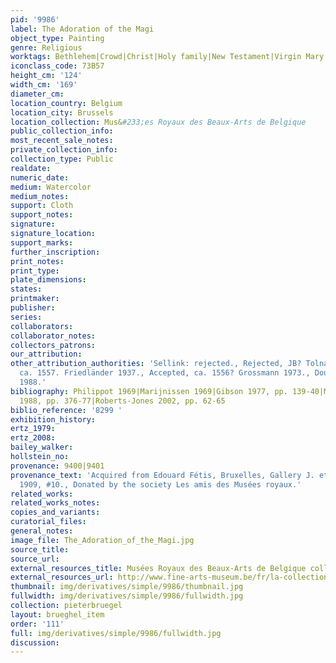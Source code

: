 ```yaml
---
pid: '9986'
label: The Adoration of the Magi
object_type: Painting
genre: Religious
worktags: Bethlehem|Crowd|Christ|Holy family|New Testament|Virgin Mary
iconclass_code: 73B57
height_cm: '124'
width_cm: '169'
diameter_cm:
location_country: Belgium
location_city: Brussels
location_collection: Mus&#233;es Royaux des Beaux-Arts de Belgique
public_collection_info:
most_recent_sale_notes:
private_collection_info:
collection_type: Public
realdate:
numeric_date:
medium: Watercolor
medium_notes:
support: Cloth
support_notes:
signature:
signature_location:
support_marks:
further_inscription:
print_notes:
print_type:
plate_dimensions:
states:
printmaker:
publisher:
series:
collaborators:
collaborator_notes:
collectors_patrons:
our_attribution:
other_attribution_authorities: 'Sellink: rejected., Rejected, JB? Tolnay 1935., Accepted,
  ca. 1557. Friedländer 1937., Accepted, ca. 1556? Grossmann 1973., Doubtful, 1556.  Marijnissen
  1988.'
bibliography: Philippot 1969|Marijnissen 1969|Gibson 1977, pp. 139-40|Marijinessen
  1988, pp. 376-77|Roberts-Jones 2002, pp. 62-65
biblio_reference: '8299 '
exhibition_history:
ertz_1979:
ertz_2008:
bailey_walker:
hollstein_no:
provenance: 9400|9401
provenance_text: 'Acquired from Edouard Fétis, Bruxelles, Gallery J. et A. Le Roy,
  1909, #10., Donated by the society Les amis des Musées royaux.'
related_works:
related_works_notes:
copies_and_variants:
curatorial_files:
general_notes:
image_file: The_Adoration_of_the_Magi.jpg
source_title:
source_url:
external_resources_title: Musées Royaux des Beaux-Arts de Belgique collection page
external_resources_url: http://www.fine-arts-museum.be/fr/la-collection/pieter-i-bruegel-ladoration-des-mages
thumbnail: img/derivatives/simple/9986/thumbnail.jpg
fullwidth: img/derivatives/simple/9986/fullwidth.jpg
collection: pieterbruegel
layout: brueghel_item
order: '111'
full: img/derivatives/simple/9986/fullwidth.jpg
discussion:
---
```

